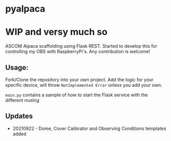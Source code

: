 # pyalpaca
# WIP and versy much so

ASCOM Alpaca scaffolding using Flask REST. Started to develop this for controlling my
OBS with RaspberryPi's. Any contribution is welcome!

## Usage:
Fork/Clone the repository into your own project. Add the logic for your specific device,
will throw `NotImplemented Error` unless you add your own.

`main.py` contains a sample of how to start the Flask service with the different routing 

## Updates
 - 20210922 - Dome, Cover Calibrator and Observing Conditions templates added